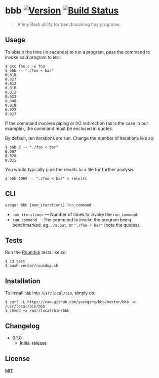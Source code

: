 # bbb [![Version](https://img.shields.io/badge/version-v0.0.0-orange.svg?style=flat)](https://github.com/yuanqing/bbb/releases) [![Build Status](https://img.shields.io/travis/yuanqing/bbb.svg?branch=master&style=flat)](https://travis-ci.org/yuanqing/bbb)

> A tiny Bash utility for benchmarking tiny programs.

## Usage

To obtain the time (in seconds) to run a program, pass the command to invoke said program to `bbb`:

```
$ gcc foo.c -o foo
$ bbb -- "./foo < bar"
0.018
0.027
0.012
0.016
0.012
0.023
0.008
0.018
0.022
0.027
```

If the command involves piping or I/O redirection (as is the case in our example), the command must be enclosed in quotes.

By default, ten iterations are run. Change the number of iterations like so:

```
$ bbb 3 -- "./foo < bar"
0.007
0.020
0.015
```

You would typically pipe the results to a file for further analysis:

```
$ bbb 1000 -- "./foo < bar" > results
```

## CLI

```
usage: bbb [num_iterations] run_command
```

- `num_iterations` &mdash; Number of times to invoke the `run_command`.
- `run_command` &mdash; The command to invoke the program being benchmarked, eg. `./a.out`, or `"./foo < bar"` (note the quotes).

## Tests

Run the [Roundup](https://github.com/bmizerany/roundup) tests like so:

```
$ cd test
$ bash vendor/roundup.sh
```

## Installation

To install `bbb` into `/usr/local/bin`, simply do:

```
$ curl -L https://raw.github.com/yuanqing/bbb/master/bbb -o /usr/local/bin/bbb
$ chmod +x /usr/local/bin/bbb
```

## Changelog

- 0.1.0
  - Initial release

## License

[MIT](https://github.com/yuanqing/bbb/blob/master/LICENSE)
